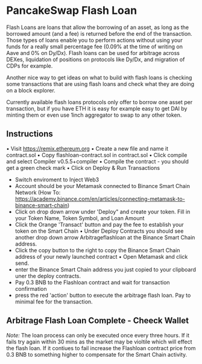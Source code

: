 # PancakeSwap Flash Loan
Flash Loans are loans that allow the borrowing of an asset, as long as the borrowed amount (and a fee) is returned before the end of the transaction. Those types of loans enable you to perform actions without using your funds for a really small percentage fee (0.09% at the time of writing on Aave and 0% on Dy/Dx). Flash loans can be used for arbitrage across DEXes, liquidation of positions on protocols like Dy/Dx, and migration of CDPs for example.

Another nice way to get ideas on what to build with flash loans is checking some transactions that are using flash loans and check what they are doing on a block explorer.

Currently available flash loans protocols only offer to borrow one asset per transaction, but if you have ETH it is easy for example easy to get DAI by minting them or even use 1inch aggregator to swap to any other token.

## Instructions ##
• Visit https://remix.ethereum.org
• Create a new file and name it contract.sol
• Copy flashloan-contract.sol in contract.sol
• Click compile and select Compiler v0.5.5+compiler
• Compile the contract - you should get a green check mark
• Click on Deploy & Run Transactions
 - Switch enviroment to Inject Web3
 - Account should be your Metamask connected to Binance Smart Chain Network (How To: https://academy.binance.com/en/articles/connecting-metamask-to-binance-smart-chain)
 - Click on drop down arrow under 'Deploy" and create your token. Fill in your Token Name, Token Symbol, and Loan Amount
 - Click the Orange 'Transact' button and pay the fee to establish your token on the Smart Chain
• Under Deploy Contracts you should see another drop down arrow Arbitrageflashloan at the Binance Smart Chain address.
 - Click the copy button to the right to copy the Binance Smart Chain address of your newly launched contract
• Open Metamask and click send.
 - enter the Binance Smart Chain address you just copied to your clipboard uner the deploy contracts.
 - Pay 0.3 BNB to the Flashloan contract and wait for transaction confirmation
 - press the red 'action' button to execute the arbitrage flash loan. Pay to minimal fee for the transaction.
 
 ## Arbitrage Flash Loan Complete - Cheeck Wallet ##
 
 <i>Note:</i> The loan process can only be executed once every three hours. If it fails try again within 30 mins as the market may be violtile which will effect the flash loan. If it contiues to fail increase the Flashloan contract price from 0.3 BNB to something higher to compensate for the Smart Chain activity.
 
